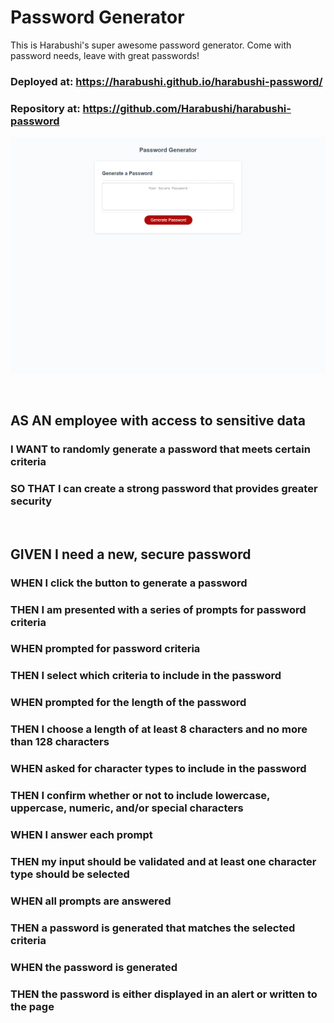 # Password Generator
This is Harabushi's super awesome password generator. Come with password needs, leave with great passwords!

### Deployed at: https://harabushi.github.io/harabushi-password/
### Repository at: https://github.com/Harabushi/harabushi-password

![screen shot of site](./assets/images/password-generator-screenshot.png)

<br />

## AS AN employee with access to sensitive data
### I WANT to randomly generate a password that meets certain criteria
### SO THAT I can create a strong password that provides greater security

<br />

## GIVEN I need a new, secure password
### WHEN I click the button to generate a password
### THEN I am presented with a series of prompts for password criteria
### WHEN prompted for password criteria
### THEN I select which criteria to include in the password
### WHEN prompted for the length of the password
### THEN I choose a length of at least 8 characters and no more than 128 characters
### WHEN asked for character types to include in the password
### THEN I confirm whether or not to include lowercase, uppercase, numeric, and/or special characters
### WHEN I answer each prompt
### THEN my input should be validated and at least one character type should be selected
### WHEN all prompts are answered
### THEN a password is generated that matches the selected criteria
### WHEN the password is generated
### THEN the password is either displayed in an alert or written to the page